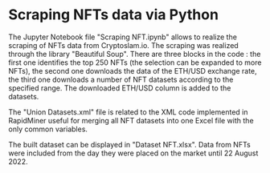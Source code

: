 # Scraping NFTs data via Python

The Jupyter Notebook file "Scraping NFT.ipynb" allows to realize the scraping of NFTs data from Cryptoslam.io. The scraping was realized through the library "Beautiful Soup". There are three blocks in the code : the first one identifies the top 250 NFTs (the selection can be expanded to more NFTs), the second one downloads the data of the ETH/USD exchange rate, the third one downloads a number of NFT datasets according to the specified range. The downloaded ETH/USD column is added to the datasets.

The "Union Datasets.xml" file is related to the XML code implemented in RapidMiner useful for merging all NFT datasets into one Excel file with the only common variables.

The built dataset can be displayed in "Dataset NFT.xlsx". Data from NFTs were included from the day they were placed on the market until 22 August 2022.
